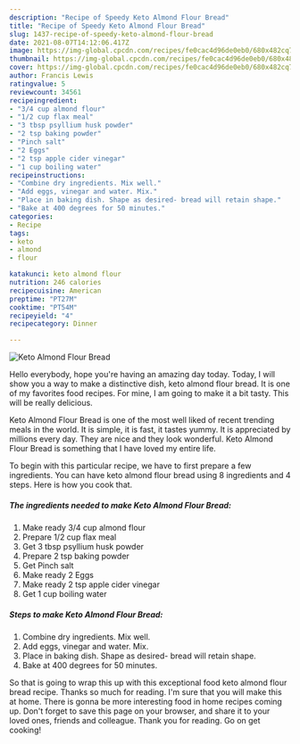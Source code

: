 ```yaml
---
description: "Recipe of Speedy Keto Almond Flour Bread"
title: "Recipe of Speedy Keto Almond Flour Bread"
slug: 1437-recipe-of-speedy-keto-almond-flour-bread
date: 2021-08-07T14:12:06.417Z
image: https://img-global.cpcdn.com/recipes/fe0cac4d96de0eb0/680x482cq70/keto-almond-flour-bread-recipe-main-photo.jpg
thumbnail: https://img-global.cpcdn.com/recipes/fe0cac4d96de0eb0/680x482cq70/keto-almond-flour-bread-recipe-main-photo.jpg
cover: https://img-global.cpcdn.com/recipes/fe0cac4d96de0eb0/680x482cq70/keto-almond-flour-bread-recipe-main-photo.jpg
author: Francis Lewis
ratingvalue: 5
reviewcount: 34561
recipeingredient:
- "3/4 cup almond flour"
- "1/2 cup flax meal"
- "3 tbsp psyllium husk powder"
- "2 tsp baking powder"
- "Pinch salt"
- "2 Eggs"
- "2 tsp apple cider vinegar"
- "1 cup boiling water"
recipeinstructions:
- "Combine dry ingredients. Mix well."
- "Add eggs, vinegar and water. Mix."
- "Place in baking dish. Shape as desired- bread will retain shape."
- "Bake at 400 degrees for 50 minutes."
categories:
- Recipe
tags:
- keto
- almond
- flour

katakunci: keto almond flour 
nutrition: 246 calories
recipecuisine: American
preptime: "PT27M"
cooktime: "PT54M"
recipeyield: "4"
recipecategory: Dinner

---
```



![Keto Almond Flour Bread](https://img-global.cpcdn.com/recipes/fe0cac4d96de0eb0/680x482cq70/keto-almond-flour-bread-recipe-main-photo.jpg)

Hello everybody, hope you're having an amazing day today. Today, I will show you a way to make a distinctive dish, keto almond flour bread. It is one of my favorites food recipes. For mine, I am going to make it a bit tasty. This will be really delicious.

Keto Almond Flour Bread is one of the most well liked of recent trending meals in the world. It is simple, it is fast, it tastes yummy. It is appreciated by millions every day. They are nice and they look wonderful. Keto Almond Flour Bread is something that I have loved my entire life.




To begin with this particular recipe, we have to first prepare a few ingredients. You can have keto almond flour bread using 8 ingredients and 4 steps. Here is how you cook that.

<!--inarticleads1-->

##### The ingredients needed to make Keto Almond Flour Bread:

1. Make ready 3/4 cup almond flour
1. Prepare 1/2 cup flax meal
1. Get 3 tbsp psyllium husk powder
1. Prepare 2 tsp baking powder
1. Get Pinch salt
1. Make ready 2 Eggs
1. Make ready 2 tsp apple cider vinegar
1. Get 1 cup boiling water




<!--inarticleads2-->

##### Steps to make Keto Almond Flour Bread:

1. Combine dry ingredients. Mix well.
1. Add eggs, vinegar and water. Mix.
1. Place in baking dish. Shape as desired- bread will retain shape.
1. Bake at 400 degrees for 50 minutes.




So that is going to wrap this up with this exceptional food keto almond flour bread recipe. Thanks so much for reading. I'm sure that you will make this at home. There is gonna be more interesting food in home recipes coming up. Don't forget to save this page on your browser, and share it to your loved ones, friends and colleague. Thank you for reading. Go on get cooking!

